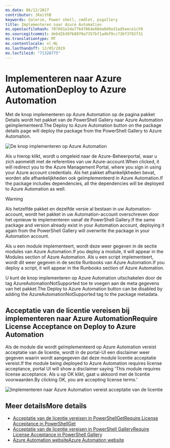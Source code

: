 ```yaml
---
ms.date: 06/12/2017
contributor: JKeithB
keywords: Galerie, Power shell, cmdlet, psgallery
title: Implementeren naar Azure Automation
ms.openlocfilehash: 707691e24a77647064e60da0d9a31ad5eece1c59
ms.sourcegitcommit: debd2b38fb8070a7357bf1a4bf9cc736f3702f31
ms.translationtype: MT
ms.contentlocale: nl-NL
ms.lasthandoff: 12/05/2019
ms.locfileid: "71328775"
---
```

# <a name="deploy-to-azure-automation"></a><span data-ttu-id="bb547-103">Implementeren naar Azure Automation</span><span class="sxs-lookup"><span data-stu-id="bb547-103">Deploy to Azure Automation</span></span>

<span data-ttu-id="bb547-104">Met de knop implementeren op Azure Automation op de pagina pakket Details wordt het pakket van de PowerShell Gallery naar Azure Automation geïmplementeerd.</span><span class="sxs-lookup"><span data-stu-id="bb547-104">The Deploy to Azure Automation button on the package details page will deploy the package from the PowerShell Gallery to Azure Automation.</span></span>

![De knop implementeren op Azure Automation](../../Images/DeployToAzureAutomationButton.png)

<span data-ttu-id="bb547-106">Als u hierop klikt, wordt u omgeleid naar de Azure-Beheerportal, waar u zich aanmeldt met de referenties van uw Azure-account.</span><span class="sxs-lookup"><span data-stu-id="bb547-106">When clicked, it will redirect you to the Azure Management Portal, where you sign in using your Azure account credentials.</span></span>
<span data-ttu-id="bb547-107">Als het pakket afhankelijkheden bevat, worden alle afhankelijkheden ook geïmplementeerd in Azure Automation.</span><span class="sxs-lookup"><span data-stu-id="bb547-107">If the package includes dependencies, all the dependencies will be deployed to Azure Automation as well.</span></span>

> [!WARNING]
> <span data-ttu-id="bb547-108">Als hetzelfde pakket en dezelfde versie al bestaan in uw Automation-account, wordt het pakket in uw Automation-account overschreven door het opnieuw te implementeren vanaf de PowerShell Gallery.</span><span class="sxs-lookup"><span data-stu-id="bb547-108">If the same package and version already exist in your Automation account, deploying it again from the PowerShell Gallery will overwrite the package in your Automation account.</span></span>

<span data-ttu-id="bb547-109">Als u een module implementeert, wordt deze weer gegeven in de sectie modules van Azure Automation.</span><span class="sxs-lookup"><span data-stu-id="bb547-109">If you deploy a module, it will appear in the Modules section of Azure Automation.</span></span>  <span data-ttu-id="bb547-110">Als u een script implementeert, wordt dit weer gegeven in de sectie Runbooks van Azure Automation.</span><span class="sxs-lookup"><span data-stu-id="bb547-110">If you deploy a script, it will appear in the Runbooks section of Azure Automation.</span></span>

<span data-ttu-id="bb547-111">U kunt de knop implementeren op Azure Automation uitschakelen door de tag AzureAutomationNotSupported toe te voegen aan de meta gegevens van het pakket.</span><span class="sxs-lookup"><span data-stu-id="bb547-111">The Deploy to Azure Automation button can be disabled by adding the AzureAutomationNotSupported tag to the package metadata.</span></span>

## <a name="require-license-acceptance-on-deploy-to-azure-automation"></a><span data-ttu-id="bb547-112">Acceptatie van de licentie vereisen bij implementeren naar Azure Automation</span><span class="sxs-lookup"><span data-stu-id="bb547-112">Require License Acceptance on Deploy to Azure Automation</span></span>

<span data-ttu-id="bb547-113">Als de module die wordt geïmplementeerd op Azure Automation vereist acceptatie van de licentie, wordt in de portal-UI een disclaimer weer gegeven waarin wordt aangegeven dat deze module licentie acceptatie vereist.</span><span class="sxs-lookup"><span data-stu-id="bb547-113">If the module being deployed to Azure Automation requires license acceptance, portal UI will show a disclaimer saying 'This module requires license acceptance.</span></span> <span data-ttu-id="bb547-114">Als u op OK klikt, gaat u akkoord met de licentie voorwaarden.</span><span class="sxs-lookup"><span data-stu-id="bb547-114">By clicking OK, you are accepting license terms.'</span></span>

![Implementeren naar Azure Automation vereist acceptatie van de licentie](../../Images/DeployToAzureAutomationRequireLicenseAcceptanceDisclaimer.png)

## <a name="more-details"></a><span data-ttu-id="bb547-116">Meer details</span><span class="sxs-lookup"><span data-stu-id="bb547-116">More details</span></span>

- [<span data-ttu-id="bb547-117">Acceptatie van de licentie vereisen in PowerShellGet</span><span class="sxs-lookup"><span data-stu-id="bb547-117">Require License Acceptance in PowerShellGet</span></span>](../../concepts/module-license-acceptance.md)
- [<span data-ttu-id="bb547-118">Acceptatie van de licentie vereisen in PowerShell Gallery</span><span class="sxs-lookup"><span data-stu-id="bb547-118">Require License Acceptance in PowerShell Gallery</span></span>](packages-that-require-license-acceptance.md)
- [<span data-ttu-id="bb547-119">Azure Automation website</span><span class="sxs-lookup"><span data-stu-id="bb547-119">Azure Automation website</span></span>](https://azure.microsoft.com/services/automation/)
